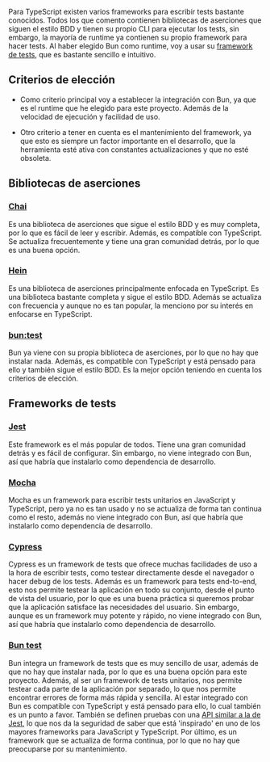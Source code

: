Para TypeScript existen varios frameworks para escribir tests bastante conocidos. Todos los que comento contienen bibliotecas de aserciones que siguen el estilo BDD y tienen su propio CLI para ejecutar los tests, sin embargo, la mayoría de runtime ya contienen su propio framework para hacer tests. Al haber elegido Bun como runtime, voy a usar su [framework de tests](https://bun.sh/docs/cli/test), que es bastante sencillo e intuitivo.

## Criterios de elección

- Como criterio principal voy a establecer la integración con Bun, ya que es el runtime que he elegido para este proyecto. Además de la velocidad de ejecución y facilidad de uso.

- Otro criterio a tener en cuenta es el mantenimiento del framework, ya que esto es siempre un factor importante en el desarrollo, que la herramienta esté ativa con constantes actualizaciones y que no esté obsoleta.

## Bibliotecas de aserciones

### [Chai](https://www.chaijs.com/)

Es una biblioteca de aserciones que sigue el estilo BDD y es muy completa, por lo que es fácil de leer y escribir. Además, es compatible con TypeScript. Se actualiza frecuentemente y tiene una gran comunidad detrás, por lo que es una buena opción.

### [Hein](https://heinjs.com/)

Es una biblioteca de aserciones principalmente enfocada en TypeScript. Es una biblioteca bastante completa y sigue el estilo BDD. Además se actualiza con frecuencia y aunque no es tan popular, la menciono por su interés en enfocarse en TypeScript.

### [bun:test](https://bun.sh/docs/cli/test)

Bun ya viene con su propia biblioteca de aserciones, por lo que no hay que instalar nada. Además, es compatible con TypeScript y está pensado para ello y también sigue el estilo BDD. Es la mejor opción teniendo en cuenta los criterios de elección.

## Frameworks de tests

### [Jest](https://jestjs.io/)

Este framework es el más popular de todos. Tiene una gran comunidad detrás y es fácil de configurar. Sin embargo, no viene integrado con Bun, así que habría que instalarlo como dependencia de desarrollo.

### [Mocha](https://mochajs.org/)

Mocha es un framework para escribir tests unitarios en JavaScript y TypeScript, pero ya no es tan usado y no se actualiza de forma tan continua como el resto, además no viene integrado con Bun, así que habría que instalarlo como dependencia de desarrollo.

### [Cypress](https://www.cypress.io/)

Cypress es un framework de tests que ofrece muchas facilidades de uso a la hora de escribir tests, como testear directamente desde el navegador o hacer debug de los tests. Además es un framework para tests end-to-end, esto nos permite testear la aplicación en todo su conjunto, desde el punto de vista del usuario, por lo que es una buena práctica si queremos probar que la aplicación satisface las necesidades del usuario. Sin embargo, aunque es un framework muy potente y rápido, no viene integrado con Bun, así que habría que instalarlo como dependencia de desarrollo.

### [Bun test](https://bun.sh/docs/cli/test)

Bun integra un framework de tests que es muy sencillo de usar, además de que no hay que instalar nada, por lo que es una buena opción para este proyecto. Además, al ser un framework de tests unitarios, nos permite testear cada parte de la aplicación por separado, lo que nos permite encontrar errores de forma más rápida y sencilla. Al estar integrado con Bun es compatible con TypeScript y está pensado para ello, lo cual también es un punto a favor. También se definen pruebas con una [API similar a la de Jest](https://bun.sh/docs/test/writing), lo que nos da la seguridad de saber que está 'inspirado' en uno de los mayores frameworks para JavaScript y TypeScript. Por último, es un framework que se actualiza de forma continua, por lo que no hay que preocuparse por su mantenimiento.
